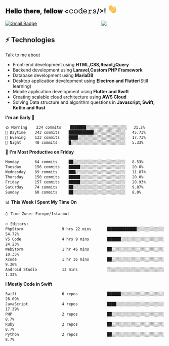 <h2> 𝐇𝐞𝐥𝐥𝐨 𝐭𝐡𝐞𝐫𝐞, 𝐟𝐞𝐥𝐥𝐨𝐰 <𝚌𝚘𝚍𝚎𝚛𝚜/>! <img src="https://raw.githubusercontent.com/ABSphreak/ABSphreak/master/gifs/Hi.gif" width="30px"></h2>

<img align='right' src='https://user-images.githubusercontent.com/5713670/87202985-820dcb80-c2b6-11ea-9f56-7ec461c497c3.gif' width='200"'>

[![Gmail Badge](https://img.shields.io/badge/-osein.wtr@gmail.com-c14438?style=flat-square&logo=Gmail&logoColor=white&link=mailto:osein.wtr@gmail.com)](mailto:osein.wtr@gmail.com)


## ⚡ Technologies
Talk to me about
- Front-end development using **HTML,CSS,React,jQuery**
- Backend development using **Laravel,Custom PHP Framework**
- Database development using **MariaDB**
- Desktop application development using **Electron and Flutter**(Still learning)
- Mobile application development using **Flutter and Swift**
- Creating scalable cloud architecture using **AWS Cloud**
- Solving Data structure and algorithm questions in **Javascript, Swift, Kotlin and Rust**

<!--## Hello World!! 🤔
- 💬 Ask me about anything an everything.
- 📫 Read my blogs: [Harsh Blog](https://harshblog.xyz)
- 🎯 Portfolio site: [Portfolio](https://harshkumarkhatri.github.io/Portfolio-Site/index.html)
- 🔔 Subscribe:- [Harsh Kumar Khatri](https://www.youtube.com/channel/UCKNtMU9M559bmXxKoT6YeJw)
- ⚡ Fun fact: Internet users blink less than usual.-->

<!--START_SECTION:waka-->
**I'm an Early 🐤** 

```text
🌞 Morning    234 commits    ███████░░░░░░░░░░░░░░░░░░   31.2% 
🌆 Daytime    343 commits    ███████████░░░░░░░░░░░░░░   45.73% 
🌃 Evening    133 commits    ████░░░░░░░░░░░░░░░░░░░░░   17.73% 
🌙 Night      40 commits     █░░░░░░░░░░░░░░░░░░░░░░░░   5.33%

```
📅 **I'm Most Productive on Friday** 

```text
Monday       64 commits     ██░░░░░░░░░░░░░░░░░░░░░░░   8.53% 
Tuesday      156 commits    █████░░░░░░░░░░░░░░░░░░░░   20.8% 
Wednesday    89 commits     ███░░░░░░░░░░░░░░░░░░░░░░   11.87% 
Thursday     150 commits    █████░░░░░░░░░░░░░░░░░░░░   20.0% 
Friday       157 commits    █████░░░░░░░░░░░░░░░░░░░░   20.93% 
Saturday     74 commits     ██░░░░░░░░░░░░░░░░░░░░░░░   9.87% 
Sunday       60 commits     ██░░░░░░░░░░░░░░░░░░░░░░░   8.0%

```


📊 **This Week I Spent My Time On** 

```text
⌚︎ Time Zone: Europe/Istanbul

🔥 Editors: 
PhpStorm                 9 hrs 22 mins       █████████████░░░░░░░░░░░░   54.72% 
VS Code                  4 hrs 9 mins        ██████░░░░░░░░░░░░░░░░░░░   24.23% 
WebStorm                 1 hr 46 mins        ██░░░░░░░░░░░░░░░░░░░░░░░   10.35% 
Xcode                    1 hr 36 mins        ██░░░░░░░░░░░░░░░░░░░░░░░   9.36% 
Android Studio           13 mins             ░░░░░░░░░░░░░░░░░░░░░░░░░   1.33%

```

**I Mostly Code in Swift** 

```text
Swift                    6 repos             ██████░░░░░░░░░░░░░░░░░░░   26.09% 
JavaScript               4 repos             ████░░░░░░░░░░░░░░░░░░░░░   17.39% 
PHP                      2 repos             ██░░░░░░░░░░░░░░░░░░░░░░░   8.7% 
Ruby                     2 repos             ██░░░░░░░░░░░░░░░░░░░░░░░   8.7% 
Python                   2 repos             ██░░░░░░░░░░░░░░░░░░░░░░░   8.7%

```



<!--END_SECTION:waka-->
